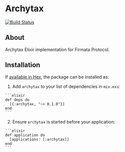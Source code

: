 # Archytax

[![Build Status](https://travis-ci.org/hanselmw/archytax.svg?branch=master)](https://travis-ci.org/hanselmw/archytax)

## About
Archytax Elixir implementation for Firmata Protocol.

## Installation

If [available in Hex](https://hex.pm/docs/publish), the package can be installed as:

  1. Add `archytax` to your list of dependencies in `mix.exs`:

    ```elixir
    def deps do
      [{:archytax, "~> 0.1.0"}]
    end
    ```

  2. Ensure `archytax` is started before your application:

    ```elixir
    def application do
      [applications: [:archytax]]
    end
    ```

